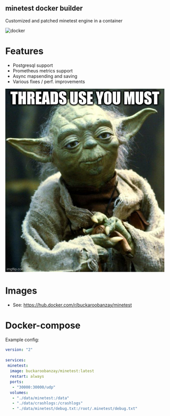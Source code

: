 
minetest docker builder
------------

Customized and patched minetest engine in a container

![docker](https://github.com/pandorabox-io/minetest_docker/workflows/docker/badge.svg)

# Features

* Postgresql support
* Prometheus metrics support
* Async mapsending and saving
* Various fixes / perf. improvements

<img src="pics/yoda.jpg"/>

# Images

* See: https://hub.docker.com/r/buckaroobanzay/minetest

# Docker-compose

Example config:

```yml
version: "2"

services:
 minetest:
  image: buckaroobanzay/minetest:latest
  restart: always
  ports:
   - "30000:30000/udp"
  volumes:
   - "./data/minetest:/data"
   - "./data/crashlogs:/crashlogs"
   - "./data/minetest/debug.txt:/root/.minetest/debug.txt"
```
